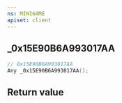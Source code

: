 ```yaml
---
ns: MINIGAME
apiset: client
---
```

## _0x15E90B6A993017AA

```c
// 0x15E90B6A993017AA
Any _0x15E90B6A993017AA();
```



## Return value
